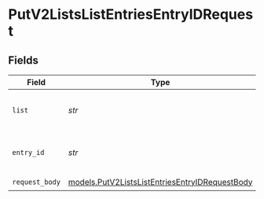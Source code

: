 # PutV2ListsListEntriesEntryIDRequest


## Fields

| Field                                                                                                  | Type                                                                                                   | Required                                                                                               | Description                                                                                            | Example                                                                                                |
| ------------------------------------------------------------------------------------------------------ | ------------------------------------------------------------------------------------------------------ | ------------------------------------------------------------------------------------------------------ | ------------------------------------------------------------------------------------------------------ | ------------------------------------------------------------------------------------------------------ |
| `list`                                                                                                 | *str*                                                                                                  | :heavy_check_mark:                                                                                     | N/A                                                                                                    | 33ebdbe9-e529-47c9-b894-0ba25e9c15c0                                                                   |
| `entry_id`                                                                                             | *str*                                                                                                  | :heavy_check_mark:                                                                                     | N/A                                                                                                    | 2e6e29ea-c4e0-4f44-842d-78a891f8c156                                                                   |
| `request_body`                                                                                         | [models.PutV2ListsListEntriesEntryIDRequestBody](../models/putv2listslistentriesentryidrequestbody.md) | :heavy_check_mark:                                                                                     | N/A                                                                                                    |                                                                                                        |